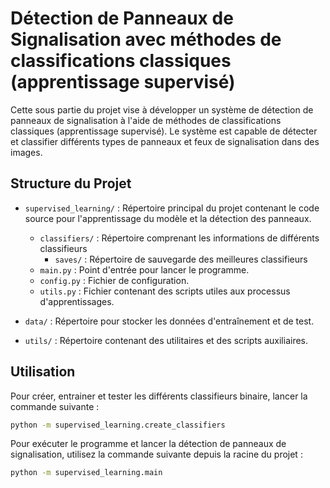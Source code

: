 # Détection de Panneaux de Signalisation avec méthodes de classifications classiques (apprentissage supervisé)

Cette sous partie du projet vise à développer un système de détection de panneaux de signalisation à l'aide de méthodes de classifications classiques (apprentissage supervisé). Le système est capable de détecter et classifier différents types de panneaux et feux de signalisation dans des images.

## Structure du Projet

- `supervised_learning/` : Répertoire principal du projet contenant le code source pour l'apprentissage du modèle et la détection des panneaux.
    - `classifiers/` : Répertoire comprenant les informations de différents classifieurs
        - `saves/` : Répertoire de sauvegarde des meilleures classifieurs
    - `main.py` : Point d'entrée pour lancer le programme.
    - `config.py` : Fichier de configuration.
    - `utils.py` : Fichier contenant des scripts utiles aux processus d'apprentissages.

- `data/` : Répertoire pour stocker les données d'entraînement et de test.
- `utils/` : Répertoire contenant des utilitaires et des scripts auxiliaires.

## Utilisation

Pour créer, entrainer et tester les différents classifieurs binaire, lancer la commande suivante :

```bash
python -m supervised_learning.create_classifiers
```

Pour exécuter le programme et lancer la détection de panneaux de signalisation, utilisez la commande suivante depuis la racine du projet :

```bash
python -m supervised_learning.main
```

